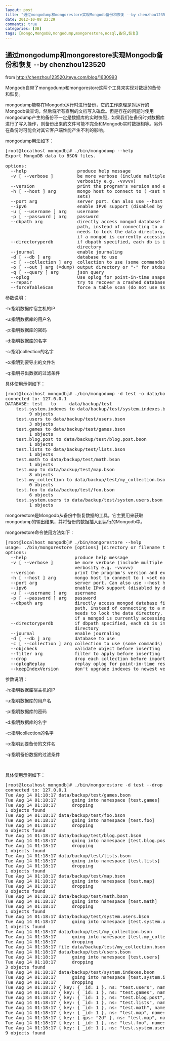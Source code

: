 ```yaml
---
layout: post
title: "通过mongodump和mongorestore实现Mongodb备份和恢复 --by chenzhou123520"
date: 2012-10-08 22:29
comments: true
categories: [DB]
tags: [mongo,MongoDB,mongodump,mongorestore,nosql,备份,恢复]
---
```

## 通过mongodump和mongorestore实现Mongodb备份和恢复 --by chenzhou123520
from <a href="http://chenzhou123520.iteye.com/blog/1630993">http://chenzhou123520.iteye.com/blog/1630993</a>

Mongodb自带了mongodump和mongorestore这两个工具来实现对数据的备份和恢复。

mongodump能够在Mongodb运行时进行备份，它的工作原理是对运行的Mongodb做查询，然后将所有查到的文档写入磁盘。但是存在的问题时使用mongodump产生的备份不一定是数据库的实时快照，如果我们在备份时对数据库进行了写入操作，则备份出来的文件可能不完全和Mongodb实时数据相等。另外在备份时可能会对其它客户端性能产生不利的影响。

mongodump用法如下：
<pre>[root@localhost mongodb]# ./bin/mongodump --help
Export MongoDB data to BSON files.

options:
  --help                   produce help message
  -v [ --verbose ]         be more verbose (include multiple times for more
                           verbosity e.g. -vvvvv)
  --version                print the program&#039;s version and exit
  -h [ --host ] arg        mongo host to connect to ( &lt;set name&gt;/s1,s2 for
                           sets)
  --port arg               server port. Can also use --host hostname:port
  --ipv6                   enable IPv6 support (disabled by default)
  -u [ --username ] arg    username
  -p [ --password ] arg    password
  --dbpath arg             directly access mongod database files in the given
                           path, instead of connecting to a mongod  server -
                           needs to lock the data directory, so cannot be used
                           if a mongod is currently accessing the same path
  --directoryperdb         if dbpath specified, each db is in a separate
                           directory
  --journal                enable journaling
  -d [ --db ] arg          database to use
  -c [ --collection ] arg  collection to use (some commands)
  -o [ --out ] arg (=dump) output directory or &quot;-&quot; for stdout
  -q [ --query ] arg       json query
  --oplog                  Use oplog for point-in-time snapshotting
  --repair                 try to recover a crashed database
  --forceTableScan         force a table scan (do not use $snapshot)</pre>
参数说明：

-h:指明数据库宿主机的IP

-u:指明数据库的用户名

-p:指明数据库的密码

-d:指明数据库的名字

-c:指明collection的名字

-o:指明到要导出的文件名

-q:指明导出数据的过滤条件

具体使用示例如下：
<pre>[root@localhost mongodb]# ./bin/mongodump -d test -o data/backup
connected to: 127.0.0.1
DATABASE: test	 to 	data/backup/test
	test.system.indexes to data/backup/test/system.indexes.bson
		 9 objects
	test.users to data/backup/test/users.bson
		 3 objects
	test.games to data/backup/test/games.bson
		 1 objects
	test.blog.post to data/backup/test/blog.post.bson
		 1 objects
	test.lists to data/backup/test/lists.bson
		 1 objects
	test.math to data/backup/test/math.bson
		 1 objects
	test.map to data/backup/test/map.bson
		 8 objects
	test.my_collection to data/backup/test/my_collection.bson
		 0 objects
	test.foo to data/backup/test/foo.bson
		 6 objects
	test.system.users to data/backup/test/system.users.bson
		 1 objects</pre>
mongorestore是Mongodb从备份中恢复数据的工具，它主要用来获取mongodump的输出结果，并将备份的数据插入到运行的Mongodb中。

mongorestore命令使用方法如下：
<pre>[root@localhost mongodb]# ./bin/mongorestore --help
usage: ./bin/mongorestore [options] [directory or filename to restore from]
options:
  --help                  produce help message
  -v [ --verbose ]        be more verbose (include multiple times for more
                          verbosity e.g. -vvvvv)
  --version               print the program&#039;s version and exit
  -h [ --host ] arg       mongo host to connect to ( &lt;set name&gt;/s1,s2 for sets)
  --port arg              server port. Can also use --host hostname:port
  --ipv6                  enable IPv6 support (disabled by default)
  -u [ --username ] arg   username
  -p [ --password ] arg   password
  --dbpath arg            directly access mongod database files in the given
                          path, instead of connecting to a mongod  server -
                          needs to lock the data directory, so cannot be used
                          if a mongod is currently accessing the same path
  --directoryperdb        if dbpath specified, each db is in a separate
                          directory
  --journal               enable journaling
  -d [ --db ] arg         database to use
  -c [ --collection ] arg collection to use (some commands)
  --objcheck              validate object before inserting
  --filter arg            filter to apply before inserting
  --drop                  drop each collection before import
  --oplogReplay           replay oplog for point-in-time restore
  --keepIndexVersion      don&#039;t upgrade indexes to newest version</pre>
参数说明：

-h:指明数据库宿主机的IP

-u:指明数据库的用户名

-p:指明数据库的密码

-d:指明数据库的名字

-c:指明collection的名字

-o:指明到要备份的文件名

-q:指明备份数据的过滤条件

&nbsp;

具体使用示例如下：
<pre>[root@localhost mongodb]# ./bin/mongorestore -d test --drop data/backup/test/
connected to: 127.0.0.1
Tue Aug 14 01:18:17 data/backup/test/games.bson
Tue Aug 14 01:18:17 	 going into namespace [test.games]
Tue Aug 14 01:18:17 	 dropping
1 objects found
Tue Aug 14 01:18:17 data/backup/test/foo.bson
Tue Aug 14 01:18:17 	 going into namespace [test.foo]
Tue Aug 14 01:18:17 	 dropping
6 objects found
Tue Aug 14 01:18:17 data/backup/test/blog.post.bson
Tue Aug 14 01:18:17 	 going into namespace [test.blog.post]
Tue Aug 14 01:18:17 	 dropping
1 objects found
Tue Aug 14 01:18:17 data/backup/test/lists.bson
Tue Aug 14 01:18:17 	 going into namespace [test.lists]
Tue Aug 14 01:18:17 	 dropping
1 objects found
Tue Aug 14 01:18:17 data/backup/test/map.bson
Tue Aug 14 01:18:17 	 going into namespace [test.map]
Tue Aug 14 01:18:17 	 dropping
8 objects found
Tue Aug 14 01:18:17 data/backup/test/math.bson
Tue Aug 14 01:18:17 	 going into namespace [test.math]
Tue Aug 14 01:18:17 	 dropping
1 objects found
Tue Aug 14 01:18:17 data/backup/test/system.users.bson
Tue Aug 14 01:18:17 	 going into namespace [test.system.users]
1 objects found
Tue Aug 14 01:18:17 data/backup/test/my_collection.bson
Tue Aug 14 01:18:17 	 going into namespace [test.my_collection]
Tue Aug 14 01:18:17 	 dropping
Tue Aug 14 01:18:17 file data/backup/test/my_collection.bson empty, skipping
Tue Aug 14 01:18:17 data/backup/test/users.bson
Tue Aug 14 01:18:17 	 going into namespace [test.users]
Tue Aug 14 01:18:17 	 dropping
3 objects found
Tue Aug 14 01:18:17 data/backup/test/system.indexes.bson
Tue Aug 14 01:18:17 	 going into namespace [test.system.indexes]
Tue Aug 14 01:18:17 	 dropping
Tue Aug 14 01:18:17 { key: { _id: 1 }, ns: &quot;test.users&quot;, name: &quot;_id_&quot; }
Tue Aug 14 01:18:17 { key: { _id: 1 }, ns: &quot;test.games&quot;, name: &quot;_id_&quot; }
Tue Aug 14 01:18:17 { key: { _id: 1 }, ns: &quot;test.blog.post&quot;, name: &quot;_id_&quot; }
Tue Aug 14 01:18:17 { key: { _id: 1 }, ns: &quot;test.lists&quot;, name: &quot;_id_&quot; }
Tue Aug 14 01:18:17 { key: { _id: 1 }, ns: &quot;test.math&quot;, name: &quot;_id_&quot; }
Tue Aug 14 01:18:17 { key: { _id: 1 }, ns: &quot;test.map&quot;, name: &quot;_id_&quot; }
Tue Aug 14 01:18:17 { key: { gps: &quot;2d&quot; }, ns: &quot;test.map&quot;, name: &quot;gps_&quot;, min: -180.0, max: 181.0 }
Tue Aug 14 01:18:17 { key: { _id: 1 }, ns: &quot;test.foo&quot;, name: &quot;_id_&quot; }
Tue Aug 14 01:18:17 { key: { _id: 1 }, ns: &quot;test.system.users&quot;, name: &quot;_id_&quot; }
9 objects found</pre>
&nbsp;
